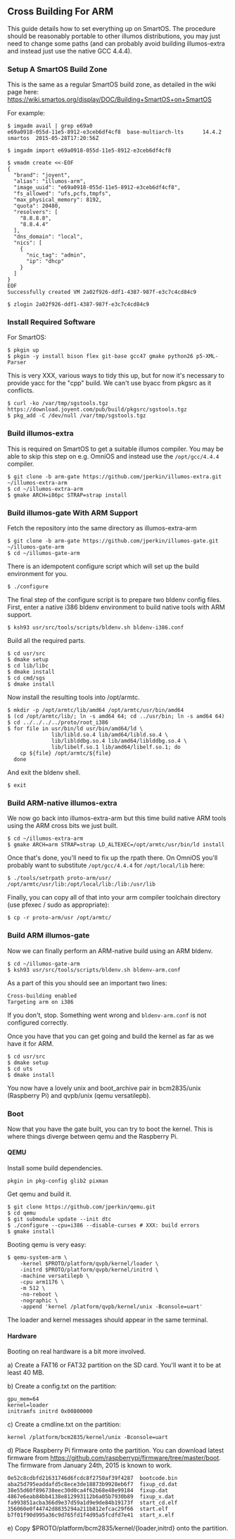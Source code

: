 ## Cross Building For ARM

This guide details how to set everything up on SmartOS.  The procedure should
be reasonably portable to other illumos distributions, you may just need to
change some paths (and can probably avoid building illumos-extra and instead
just use the native GCC 4.4.4).

### Setup A SmartOS Build Zone

This is the same as a regular SmartOS build zone, as detailed in the wiki
page here: https://wiki.smartos.org/display/DOC/Building+SmartOS+on+SmartOS

For example:

```console
$ imgadm avail | grep e69a0
e69a0918-055d-11e5-8912-e3ceb6df4cf8  base-multiarch-lts      14.4.2      smartos  2015-05-28T17:20:56Z
```

```console
$ imgadm import e69a0918-055d-11e5-8912-e3ceb6df4cf8
```

```console
$ vmadm create <<-EOF
{
  "brand": "joyent",
  "alias": "illumos-arm",
  "image_uuid": "e69a0918-055d-11e5-8912-e3ceb6df4cf8",
  "fs_allowed": "ufs,pcfs,tmpfs",
  "max_physical_memory": 8192,
  "quota": 20480,
  "resolvers": [
    "8.8.8.8",
    "8.8.4.4"
  ],
  "dns_domain": "local",
  "nics": [
    {
      "nic_tag": "admin",
      "ip": "dhcp"
    }
  ]
}
EOF
Successfully created VM 2a02f926-ddf1-4387-987f-e3c7c4cd84c9
```

```console
$ zlogin 2a02f926-ddf1-4387-987f-e3c7c4cd84c9
```

### Install Required Software

For SmartOS:

```console
$ pkgin up
$ pkgin -y install bison flex git-base gcc47 gmake python26 p5-XML-Parser
```

This is very XXX, various ways to tidy this up, but for now it's necessary to
provide yacc for the "cpp" build.  We can't use byacc from pkgsrc as it
conflicts.

```console
$ curl -ko /var/tmp/sgstools.tgz https://download.joyent.com/pub/build/pkgsrc/sgstools.tgz
$ pkg_add -C /dev/null /var/tmp/sgstools.tgz
```

### Build illumos-extra

This is required on SmartOS to get a suitable illumos compiler.  You may
be able to skip this step on e.g. OmniOS and instead use the `/opt/gcc/4.4.4`
compiler.

```console
$ git clone -b arm-gate https://github.com/jperkin/illumos-extra.git ~/illumos-extra-arm
$ cd ~/illumos-extra-arm
$ gmake ARCH=i86pc STRAP=strap install
```

### Build illumos-gate With ARM Support

Fetch the repository into the same directory as illumos-extra-arm

```console
$ git clone -b arm-gate https://github.com/jperkin/illumos-gate.git ~/illumos-gate-arm
$ cd ~/illumos-gate-arm
```

There is an idempotent configure script which will set up the build environment
for you.

```console
$ ./configure
```

The final step of the configure script is to prepare two bldenv config files.
First, enter a native i386 bldenv environment to build native tools with ARM
support.

```console
$ ksh93 usr/src/tools/scripts/bldenv.sh bldenv-i386.conf
```

Build all the required parts.

```console
$ cd usr/src
$ dmake setup
$ cd lib/libc
$ dmake install
$ cd cmd/sgs
$ dmake install
```

Now install the resulting tools into /opt/armtc.

```console
$ mkdir -p /opt/armtc/lib/amd64 /opt/armtc/usr/bin/amd64
$ (cd /opt/armtc/lib/; ln -s amd64 64; cd ../usr/bin; ln -s amd64 64)
$ cd ../../../../proto/root_i386
$ for file in usr/bin/ld usr/bin/amd64/ld \
              lib/libld.so.4 lib/amd64/libld.so.4 \
              lib/liblddbg.so.4 lib/amd64/liblddbg.so.4 \
              lib/libelf.so.1 lib/amd64/libelf.so.1; do
    cp ${file} /opt/armtc/${file}
  done
```

And exit the bldenv shell.

```console
$ exit
```

### Build ARM-native illumos-extra

We now go back into illumos-extra-arm but this time build native ARM tools
using the ARM cross bits we just built.

```console
$ cd ~/illumos-extra-arm
$ gmake ARCH=arm STRAP=strap LD_ALTEXEC=/opt/armtc/usr/bin/ld install
```

Once that's done, you'll need to fix up the rpath there.  On OmniOS you'll
probably want to substitute `/opt/gcc/4.4.4` for `/opt/local/lib` here:

```console
$ ./tools/setrpath proto-arm/usr/ /opt/armtc/usr/lib:/opt/local/lib:/lib:/usr/lib
```

Finally, you can copy all of that into your arm compiler toolchain directory
(use pfexec / sudo as appropriate):

```console
$ cp -r proto-arm/usr /opt/armtc/
```

### Build ARM illumos-gate

Now we can finally perform an ARM-native build using an ARM bldenv.

```console
$ cd ~/illumos-gate-arm
$ ksh93 usr/src/tools/scripts/bldenv.sh bldenv-arm.conf
```

As a part of this you should see an important two lines:

```
Cross-building enabled
Targeting arm on i386
```

If you don't, stop.  Something went wrong and `bldenv-arm.conf` is not
configured correctly.

Once you have that you can get going and build the kernel as far as we have it
for ARM.

```console
$ cd usr/src
$ dmake setup
$ cd uts
$ dmake install
```

You now have a lovely unix and boot_archive pair in bcm2835/unix (Raspberry
Pi) and qvpb/unix (qemu versatilepb).

### Boot

Now that you have the gate built, you can try to boot the kernel.  This is
where things diverge between qemu and the Raspberry Pi.

#### QEMU

Install some build dependencies.

```console
pkgin in pkg-config glib2 pixman
```

Get qemu and build it.

```console
$ git clone https://github.com/jperkin/qemu.git
$ cd qemu
$ git submodule update --init dtc
$ ./configure --cpu=i386 --disable-curses # XXX: build errors
$ gmake install
```

Booting qemu is very easy:

```console
$ qemu-system-arm \
	-kernel $PROTO/platform/qvpb/kernel/loader \
	-initrd $PROTO/platform/qvpb/kernel/initrd \
	-machine versatilepb \
	-cpu arm1176 \
	-m 512 \
	-no-reboot \
	-nographic \
	-append 'kernel /platform/qvpb/kernel/unix -Bconsole=uart'
```

The loader and kernel messages should appear in the same terminal.

#### Hardware

Booting on real hardware is a bit more involved.

  a) Create a FAT16 or FAT32 partition on the SD card.  You'll want it to be
     at least 40 MB.

  b) Create a config.txt on the partition:

	gpu_mem=64
	kernel=loader
	initramfs initrd 0x00800000

  c) Create a cmdline.txt on the partition:

	kernel /platform/bcm2835/kernel/unix -Bconsole=uart

  d) Place Raspberry Pi firmware onto the partition.  You can download
     latest firmware from
     https://github.com/raspberrypi/firmware/tree/master/boot. The firmware
     from January 24th, 2015 is known to work.

	0e52c8cdbfd21631746d6fcdc8f2750af39f4287  bootcode.bin
	aba25d795eaddafd5c8ece3de18873b9928eb6f7  fixup_cd.dat
	38e55d60f896738eec30d0ca4f62b68e48e99184  fixup.dat
	4867e6eab84bb4138e812993112b6a05b7930b89  fixup_x.dat
	fa993851acba366d9e37d59a1d9e9de84b19173f  start_cd.elf
	356060e0f44742d8835294a211b812efcac29f66  start.elf
	b7f01f90d995a36c9d765fd1f4d95a5fcdfd7e41  start_x.elf

  e) Copy $PROTO/platform/bcm2835/kernel/{loader,initrd} onto the partition.
